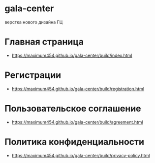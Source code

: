 # gala-center
верстка нового дизайна ГЦ

# Главная страница
* https://maximum454.github.io/gala-center/build/index.html

# Регистрации
* https://maximum454.github.io/gala-center/build/registration.html

# Пользовательское соглашение
* https://maximum454.github.io/gala-center/build/agreement.html

# Политика конфиденциальности
* https://maximum454.github.io/gala-center/build/privacy-policy.html